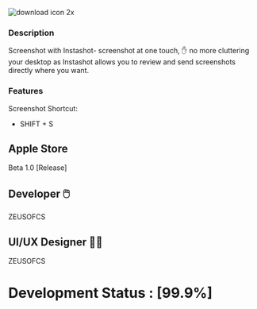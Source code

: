 ![download icon 2x](https://user-images.githubusercontent.com/19171147/28167532-e6e1b118-67a9-11e7-8a90-d76bbb770840.png)

### Description

Screenshot with Instashot- screenshot at one touch, ✋ no more cluttering your desktop as Instashot allows you to review and send screenshots directly where you want.

### Features
  Screenshot Shortcut:
  - SHIFT + S 
  
## Apple Store 
Beta 1.0 [Release]

## Developer  🖱️ 

ZEUSOFCS

## UI/UX Designer 👨‍🎨

ZEUSOFCS









# Development Status : [99.9%]
